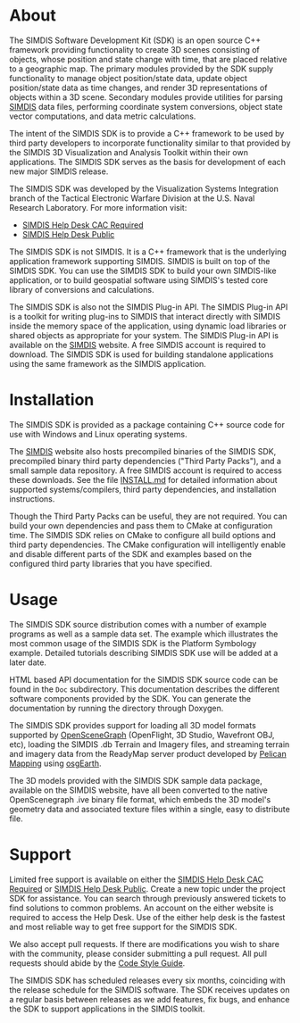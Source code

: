 About
=====
The SIMDIS Software Development Kit (SDK) is an open source C++ framework
providing functionality to create 3D scenes consisting of objects, whose
position and state change with time, that are placed relative to a geographic
map.  The primary modules provided by the SDK supply functionality to manage
object position/state data, update object position/state data as time
changes, and render 3D representations of objects within a 3D scene.
Secondary modules provide utilities for parsing [SIMDIS] data files, performing
coordinate system conversions, object state vector computations, and data
metric calculations.

The intent of the SIMDIS SDK is to provide a C++ framework to be used by
third party developers to incorporate functionality similar to that provided
by the SIMDIS 3D Visualization and Analysis Toolkit within their own
applications.  The SIMDIS SDK serves as the basis for development of each
new major SIMDIS release.

The SIMDIS SDK was developed by the Visualization Systems Integration branch
of the Tactical Electronic Warfare Division at the U.S. Naval Research
Laboratory.  For more information visit:

 * [SIMDIS Help Desk CAC Required]
 * [SIMDIS Help Desk Public]

The SIMDIS SDK is not SIMDIS.  It is a C++ framework that is the underlying
application framework supporting SIMDIS.  SIMDIS is built on top of the SIMDIS
SDK.  You can use the SIMDIS SDK to build your own SIMDIS-like application,
or to build geospatial software using SIMDIS's tested core library of
conversions and calculations.

The SIMDIS SDK is also not the SIMDIS Plug-in API.  The SIMDIS Plug-in API is
a toolkit for writing plug-ins to SIMDIS that interact directly with SIMDIS
inside the memory space of the application, using dynamic load libraries or
shared objects as appropriate for your system.  The SIMDIS Plug-in API is
available on the [SIMDIS] website.  A free SIMDIS account is required to download.
The SIMDIS SDK is used for building standalone applications using the same
framework as the SIMDIS application.


Installation
============
The SIMDIS SDK is provided as a package containing C++ source code for use
with Windows and Linux operating systems.

The [SIMDIS] website also hosts precompiled binaries of the SIMDIS SDK,
precompiled binary third party dependencies ("Third Party Packs"), and a
small sample data repository.  A free SIMDIS account is required to access these
downloads.  See the file [INSTALL.md](INSTALL.md) for detailed information
about supported systems/compilers, third party dependencies, and installation
instructions.

Though the Third Party Packs can be useful, they are not required.  You can
build your own dependencies and pass them to CMake at configuration time.  The
SIMDIS SDK relies on CMake to configure all build options and third party
dependencies.  The CMake configuration will intelligently enable and disable
different parts of the SDK and examples based on the configured third party
libraries that you have specified.


Usage
=====
The SIMDIS SDK source distribution comes with a number of example programs as
well as a sample data set.  The example which illustrates the most common
usage of the SIMDIS SDK is the Platform Symbology example.  Detailed tutorials
describing SIMDIS SDK use will be added at a later date.

HTML based API documentation for the SIMDIS SDK source code can be found in
the `Doc` subdirectory.  This documentation describes the different software
components provided by the SDK.  You can generate the documentation by running
the directory through Doxygen.

The SIMDIS SDK provides support for loading all 3D model formats supported by
[OpenSceneGraph] (OpenFlight, 3D Studio, Wavefront OBJ, etc), loading the
SIMDIS .db Terrain and Imagery files, and streaming terrain and imagery data
from the ReadyMap server product developed by [Pelican Mapping] using [osgEarth].

The 3D models provided with the SIMDIS SDK sample data package, available on
the SIMDIS website, have all been converted to the native OpenScenegraph .ive
binary file format, which embeds the 3D model's geometry data and associated
texture files within a single, easy to distribute file.


Support
=======
Limited free support is available on either the [SIMDIS Help Desk CAC Required] or
[SIMDIS Help Desk Public].  Create a new topic under the project SDK for assistance.
You can search through previously answered tickets to find solutions to common
problems.  An account on the either website is required to access the Help Desk.
Use of the either help desk is the fastest and most reliable way to get free support
for the SIMDIS SDK.

We also accept pull requests.  If there are modifications you wish to share with
the community, please consider submitting a pull request.  All pull requests should
abide by the [Code Style Guide].

The SIMDIS SDK has scheduled releases every six months, coinciding with the release
schedule for the SIMDIS software.  The SDK receives updates on a regular basis
between releases as we add features, fix bugs, and enhance the SDK to support
applications in the SIMDIS toolkit.


  [Code Style Guide]: <Doc/CodeStyleGuide.pdf>
  [Doxygen]: <http://www.doxygen.nl/>
  [OpenSceneGraph]: <https://github.com/OpenSceneGraph/OpenSceneGraph>
  [osgEarth]: <https://github.com/gwaldron/osgearth>
  [SIMDIS]: <https://www.trmc.osd.mil/simdis.html>
  [SIMDIS Help Desk CAC Required]: <https://www.trmc.osd.mil/helpdesk/projects/SIMDIS>
  [SIMDIS Help Desk Public]: <https://www.tena-sda.org/helpdesk/projects/SIMDIS>
  [Pelican Mapping]: <http://www.pelicanmapping.com>

